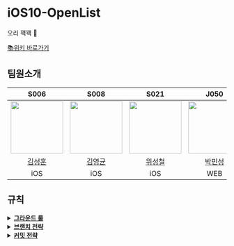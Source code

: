 # iOS10-OpenList
오리 꽥꽥 🦆

[📚위키 바로가기](https://github.com/boostcampwm2023/iOS10-OpenList/wiki)

## 팀원소개
|S006|S008|S021|J050|J080|
|:---:|:---:|:---:|:---:|:---:|
|<img src="https://github.com/SeongHunTed.png" width="120">|<img src="https://github.com/klmyoungyun.png" width="120"/>|<img src="https://github.com/wi-seong-cheol.png" width="120"/>|<img src="https://github.com/pminsung12.png" width="120"/>|<img src="https://github.com/YangDongsuk.png" width="120"/>|
|[김성훈](https://github.com/SeongHunTed)|[김영균](https://github.com/klmyoungyun)|[위성철](https://github.com/wi-seong-cheol)|[박민성](https://github.com/pminsung12)|[양동석](https://github.com/YangDongsuk)|
|iOS|iOS|iOS|WEB|WEB|


## 규칙
<details>
<summary>
<b>
<a href="https://github.com/boostcampwm2023/iOS10-OpenList/wiki/그라운드-룰">그라운드 룰</a>
</b>
</summary>
<div markdown="1">
    
## 🐥 오리 규칙
**✅ 오리들 수면 시간을 보장합니다.**
  - 수면 코어 시간: `04:00 ~ 07:00`
  - 최소 6시간을 지킵니다.
```
잠깐! 오리들 수면 시간
  - 성훈님: `04:00 ~ 09:00`
  - 성철님: `01:00 ~ 09:00`
  - 영균님: `12:00 ~ 07:30`
  - 동석님: `07:00 ~ 09:00`, `12:00 ~ 16:00(마스터클래스 없는 날)`
  - 민성님: `03:00 ~ 09:50`
```

**✅ 코어타임을 준수합니다.**
  - 참석하기 어려운 상황이 있다면 팀원에게 미리 알려줍니다.
  - 평일에 열심히하고 주말엔 쉽니다.

**✅ 회의**
 - 50분 회의 10분 휴식을 준수합니다.
 - 끝내는 시간을 정하고 회의를 시작합니다.

**✅ 스크럼 마스터는 서로 돌아가면서합니다.**

</div>
</details>

<details>
<summary>
<b>
<a href="https://github.com/boostcampwm2023/iOS10-OpenList/wiki/브랜치-전략">브랜치 전략</a>
</b>
</summary>
<div markdown="2">

## 🐥 오리의 브랜치 전략
**main branch**
- `main`

**develop branch**
- `ios/develop`
- `backend/develop`

**feature branch**
- `ios/feature/#{issue_number}`
- `backend/feature/#{issue_number}`

**release branch**
> 릴리즈 넘버 규칙 : `major.minor.patch`
- `ios/release/#{release_number}`
- `backend/release/#{release_number}`

</div>
</details>


<details>
<summary>
<b>
<a href="https://github.com/boostcampwm2023/iOS10-OpenList/wiki/커밋-전략">커밋 전략</a>
</b>
</summary>
<div markdown="3">

## 🐥 커밋 전략
```
# <타입>: <제목>
#
# 본문은 위에 작성
# --- COMMIT END ---
#
# <타입> 리스트
#   feat    : 기능 (새로운 기능)
#   fix     : 버그 (버그 수정)
#   refactor: 리팩토링
#   style   : 코드 포맷팅, 세미콜론 누락, 코드 변경이 없는 경우
#   docs    : 문서 (문서 추가, 수정, 삭제)
#   test    : 테스트 (테스트 코드 추가, 수정, 삭제: 비즈니스 로직에 변경 없음)
#   chore   : 빌드 업무 수정, 패키지 매니저 수정
#
# ------------------
#
#   타입은 영어로 작성하고 제목과 본문은 한글로 작성한다.
#   제목 끝에 마침표(.) 금지
#   제목과 본문을 한 줄 띄워 분리하기
#   본문은 "어떻게" 보다 "무엇을", "왜"를 설명한다.
#   본문에 여러줄의 메시지를 작성할 땐 "-"로 구분
#
# ------------------
#
# 예시
#   feat: 회원 가입 기능 구현
#   fix: jwt 버그 수정
#   docs: 스프린트 계획 추가
#   style: 코드 인덴트 수정
#   style: 코드 띄어쓰기 수정
#   style: 변수명 변경
#   style: 주석 제거
#   refactor: 회원 가입 로직 리팩토링
#   test: 뷰 모델 테스트 코드 추가
#   chore: 빌드 패키지 수정
```

</div>
</details>